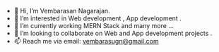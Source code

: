 - 👋 Hi, I’m Vembarasan Nagarajan.
- 👀 I’m interested in Web development , App development .
- 🌱 I’m currently working MERN Stack and many more ...
- 💞️ I’m looking to collaborate on Web and App development projects .
- 📫 Reach me via email: vembarasugn@gmail.com


